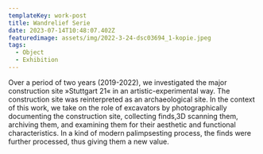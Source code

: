 ```yaml
---
templateKey: work-post
title: Wandrelief Serie
date: 2023-07-14T10:48:07.402Z
featuredimage: assets/img/2022-3-24-dsc03694_1-kopie.jpeg
tags:
  - Object
  - Exhibition
---
```

Over a period of two years (2019-2022), we investigated the major construction site »Stuttgart 21« in an artistic-experimental way. The construction site was reinterpreted as an archaeological site. In the context of this work, we take on the role of excavators by photographically documenting the construction site, collecting finds,3D scanning them, archiving them, and examining them for their aesthetic and functional characteristics. In a kind of modern palimpsesting process, the finds were further processed, thus giving them a new value.